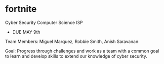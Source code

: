 # fortnite

Cyber Security Computer Science ISP
- DUE MAY 9th

Team Members: Miguel Marquez, Robbie Smith, Anish Saravanan

Goal:
Progress through challenges and work as a team with a common goal to learn and develop skills to extend our knowledge of cyber security.
